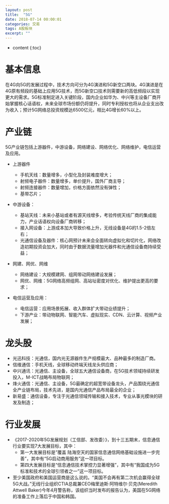 ```yaml
---
layout: post
title:  "5G"
date: 2018-07-14 00:00:01
categories: 交易
tags: A股板块
excerpt: ""
---
```


* content
{:toc}

# 基本信息
在4G向5G的发展过程中，技术方向可分为4G演进和5G新空口两块。4G演进是在4G原有频段的基础上应用5G技术，而5G新空口技术则需要新的高低频段以实现更大的需求。5G标准制定进入关键阶段，国内企业如华为、中兴等主设备厂商开始掌握核心话语权，未来全球市场份额仍将提升，同时专利授权也将从企业支出改为收入；预计5G网络总投资规模达6500亿元，相比4G增长60%以上。


# 产业链
5G产业链包括上游器件，中游设备，网络建设、网络优化、网络维护，电信运营及应用。
* 上游器件
  + 手机天线：数量增多，小型化及封装难度增大；
  + 射频电子器件：数量增多，单价提升，国外厂商主导；
  + 射频连接器件：数量增加，价格方面依然没有弹性；
  + 基带芯片；

* 中游设备：
  + 基站天线：未来小基站或者有源天线增多，考验传统天线厂商的集成能力，产业话语权向设备厂商转移；
  + 接入网设备：上游成本加大导致价格上升，无线设备是4G的1.5-2倍左右；
  + 光通信设备及器件：核心网预计未来会全面转向虚拟化和切片化，网络改造初期投资会加大，同时由于数据流量增加光器件和光通信设备商持续受益；

* 网建、网优、网维
  + 网络建设：大规模建网、组网带动网络建设发展；
  + 网优、网维：5G网络高频组网、高站址密度对优化、维护提出更高的要求；

* 电信运营及应用：
  + 电信运营：应用场景拓展、收入群体扩大带动业绩提升；
  + 下游产业：带动物联网、智能汽车、虚拟现实、CDN、云计算、视频产业发展；


# 龙头股
* 光迅科技：光通信，国内光无源器件生产规模最大、品种最多的制造厂商。
* 信维通信：手机天线，全球移动终端天线龙头供应商；
* 中兴通讯：光通信、主设备，全球五大通信设备商，在5G技术领域持续研发投入，M-ICT战略布局物联网；
* 烽火通信：光通信、主设备，5G最确定的超宽带设备龙头，产品围绕光通信全产业链布局，技术先进，是国内光通信产品布局最全的企业；
* 新易盛：通信设备，专注于光通信领域传输和接入技术，专业从事光模块的研发及制造；


# 行业发展
* 《2017-2020年5G发展规划（工信部、发改委）》，到十三五期末，信息通信行业要实现7大发展目标，其中：
  + 第一大发展目标是”覆盖
陆海空天的国家信息通信网络基础设施进一步完善”，其中有“5G启动商用服务”这一项目标。
  + 第四大发展目标是“信息通信技术掌控力显著增强”，其中有“我国成为5G标准和技术的全球引领者之一”这一项目标。
* 至少美国政府和美国运营商是这么说的。“美国不会再有第二次机会赢得全球5G大战。”无线行业组织CTIA总裁兼CEO梅里迪斯·阿特维尔·贝克(Meredith Attwell Baker)今年4月警告称，该组织当时发布的报告认为，美国在5G网络的准备工作上落后于中国和韩国。






